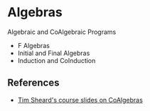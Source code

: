 # Algebras

Algebraic and CoAlgebraic Programs

- F Algebras
- Initial and Final Algebras
- Induction and CoInduction


## References

- [Tim Sheard's course slides on CoAlgebras][slides]

[slides]: http://web.cecs.pdx.edu/~sheard/course/AdvancedFP/spring2014/notes/CoAlgebras/CoAlgebras.pdf
